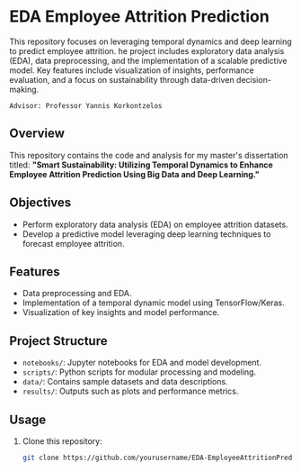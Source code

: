 # EDA Employee Attrition Prediction
This repository focuses on leveraging temporal dynamics and deep learning to predict employee attrition. he project includes exploratory data analysis (EDA), data preprocessing, and the implementation of a scalable predictive model. Key features include visualization of insights, performance evaluation, and a focus on sustainability through data-driven decision-making.

`Advisor: Professor Yannis Korkontzelos`

## Overview
This repository contains the code and analysis for my master's dissertation titled: 
**"Smart Sustainability: Utilizing Temporal Dynamics to Enhance Employee Attrition Prediction Using Big Data and Deep Learning."**

## Objectives
- Perform exploratory data analysis (EDA) on employee attrition datasets.
- Develop a predictive model leveraging deep learning techniques to forecast employee attrition.

## Features
- Data preprocessing and EDA.
- Implementation of a temporal dynamic model using TensorFlow/Keras.
- Visualization of key insights and model performance.

## Project Structure
- `notebooks/`: Jupyter notebooks for EDA and model development.
- `scripts/`: Python scripts for modular processing and modeling.
- `data/`: Contains sample datasets and data descriptions.
- `results/`: Outputs such as plots and performance metrics.

## Usage
1. Clone this repository:
   ```bash
   git clone https://github.com/yourusername/EDA-EmployeeAttritionPrediction.git
